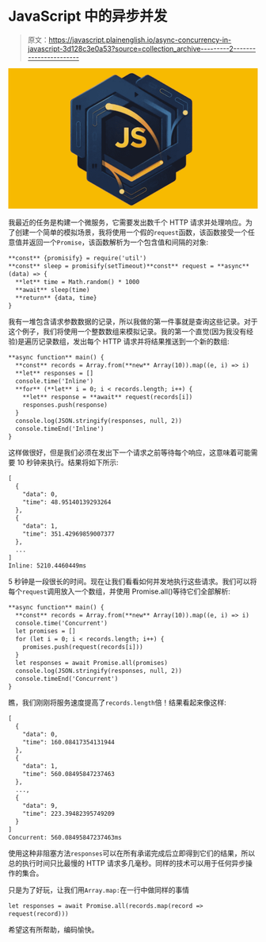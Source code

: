 # JavaScript 中的异步并发

> 原文：<https://javascript.plainenglish.io/async-concurrency-in-javascript-3d128c3e0a53?source=collection_archive---------2----------------------->

![](img/009a48cfdf2fc0e125d90cc12f8bc4e3.png)

我最近的任务是构建一个微服务，它需要发出数千个 HTTP 请求并处理响应。为了创建一个简单的模拟场景，我将使用一个假的`request`函数，该函数接受一个任意值并返回一个`Promise`，该函数解析为一个包含值和间隔的对象:

```
**const** {promisify} = require('util')
**const** sleep = promisify(setTimeout)**const** request = **async**(data) => {
  **let** time = Math.random() * 1000
  **await** sleep(time)
  **return** {data, time}
}
```

我有一堆包含请求参数数据的记录，所以我做的第一件事就是查询这些记录。对于这个例子，我们将使用一个整数数组来模拟记录。我的第一个直觉(因为我没有经验)是遍历记录数组，发出每个 HTTP 请求并将结果推送到一个新的数组:

```
**async function** main() {
  **const** records = Array.from(**new** Array(10)).map((e, i) => i)
  **let** responses = []
  console.time('Inline')
  **for** (**let** i = 0; i < records.length; i++) {
    **let** response = **await** request(records[i])
    responses.push(response)
  }
  console.log(JSON.stringify(responses, null, 2))
  console.timeEnd('Inline')
}
```

这样做很好，但是我们必须在发出下一个请求之前等待每个响应，这意味着可能需要 10 秒钟来执行。结果将如下所示:

```
[
  {     
    "data": 0,
    "time": 48.95140139293264
  },
  {
    "data": 1,
    "time": 351.42969859007377
  },
  ...
]
Inline: 5210.4460449ms
```

5 秒钟是一段很长的时间。现在让我们看看如何并发地执行这些请求。我们可以将每个`request`调用放入一个数组，并使用 Promise.all()等待它们全部解析:

```
**async function** main() {
  **const** records = Array.from(**new** Array(10)).map((e, i) => i)
  console.time('Concurrent')
  let promises = []
  for (let i = 0; i < records.length; i++) {
    promises.push(request(records[i]))
  }
  let responses = await Promise.all(promises)
  console.log(JSON.stringify(responses, null, 2))
  console.timeEnd('Concurrent')
}
```

瞧，我们刚刚将服务速度提高了`records.length`倍！结果看起来像这样:

```
[
  {
    "data": 0,
    "time": 160.08417354131944
  },
  {
    "data": 1,
    "time": 560.08495847237463
  },
  ...,
  {
    "data": 9,
    "time": 223.39482395749209
  }
]
Concurrent: 560.08495847237463ms
```

使用这种非阻塞方法`responses`可以在所有承诺完成后立即得到它们的结果，所以总的执行时间只比最慢的 HTTP 请求多几毫秒。同样的技术可以用于任何异步操作的集合。

只是为了好玩，让我们用`Array.map:`在一行中做同样的事情

```
let responses = await Promise.all(records.map(record => request(record)))
```

希望这有所帮助，编码愉快。
